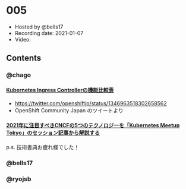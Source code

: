 # 005

- Hosted by @bells17
- Recording date: 2021-01-07
- Video: 

## Contents

### @chago

####  [Kubernetes Ingress Controllerの機能比較表](https://docs.google.com/spreadsheets/d/191WWNpjJ2za6-nbG4ZoUMXMpUK8KlCIosvQB0f-oq3k/edit#gid=907731238)
- https://twitter.com/openshiftjp/status/1346963518302658562
- OpenShift Community Japan のツイートより
####  [2021年に注目すべきCNCFの5つのテクノロジーを「Kubernetes Meetup Tokyo」のセッション記事から解説する](https://zenn.dev/hodagi/articles/5461eb6f7e19bb)

p.s. 技術書典お疲れ様でした！

### @bells17

### @ryojsb
